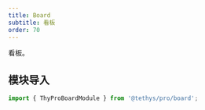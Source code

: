 ```yaml
---
title: Board
subtitle: 看板
order: 70
---
```


<alert>看板。</alert>

## 模块导入

```ts
import { ThyProBoardModule } from '@tethys/pro/board';
```

<examples />
